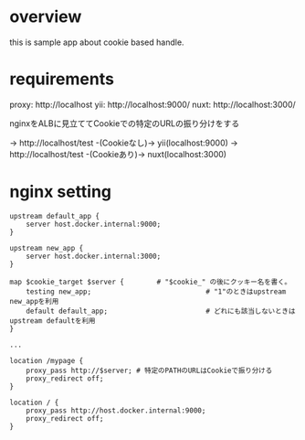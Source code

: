 # overview

this is sample app about cookie based handle.

# requirements

proxy: http://localhost
yii: http://localhost:9000/
nuxt: http://localhost:3000/

nginxをALBに見立ててCookieでの特定のURLの振り分けをする

-> http://localhost/test -(Cookieなし)-> yii(localhost:9000)
-> http://localhost/test -(Cookieあり)-> nuxt(localhost:3000)

# nginx setting

```
upstream default_app {
    server host.docker.internal:9000;
}

upstream new_app {
    server host.docker.internal:3000;
}

map $cookie_target $server {        # "$cookie_" の後にクッキー名を書く。
    testing new_app;                            # "1"のときはupstream new_appを利用
    default default_app;                        # どれにも該当しないときはupstream defaultを利用
}

...

location /mypage {
    proxy_pass http://$server; # 特定のPATHのURLはCookieで振り分ける
    proxy_redirect off;
}

location / {
    proxy_pass http://host.docker.internal:9000;
    proxy_redirect off;
}

```